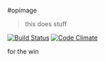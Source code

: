 #opimage
>this does stuff


[![Build Status](https://travis-ci.org/TeamMacLean/opimage.svg)](https://travis-ci.org/TeamMacLean/opimage)
[![Code Climate](https://codeclimate.com/github/TeamMacLean/opimage/badges/gpa.svg)](https://codeclimate.com/github/TeamMacLean/opimage)

for the win
